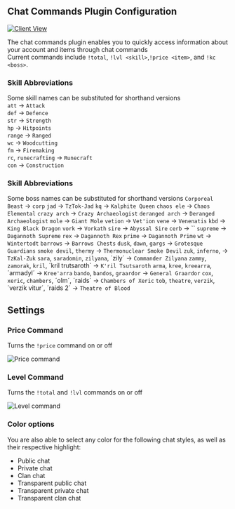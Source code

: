 ## Chat Commands Plugin Configuration

[![Client View](https://thumbs.gfycat.com/BiodegradableLegitimateBaldeagle-size_restricted.gif)](https://gfycat.com/BiodegradableLegitimateBaldeagle)

The chat commands plugin enables you to quickly access information about your account and items through chat commands  
Current commands include `!total`, `!lvl <skill>`,`!price <item>`, and `!kc <boss>`. 

### Skill Abbreviations
Some skill names can be substituted for shorthand versions  
`att` -> `Attack`  
`def` -> `Defence`  
`str` -> `Strength`  
`hp` -> `Hitpoints`  
`range` -> `Ranged`  
`wc` -> `Woodcutting`  
`fm` -> `Firemaking`  
`rc`, `runecrafting` -> `Runecraft`  
`con` -> `Construction`

### Skill Abbreviations
Some boss names can be substituted for shorthand versions
`Corporeal Beast` -> `corp`
`jad` -> `TzTok-Jad`
`kq` -> `Kalphite Queen`
`chaos ele` -> `Chaos Elemental`
`crazy arch` -> `Crazy Archaeologist`
`deranged arch` -> `Deranged Archaeologist`
`mole` -> `Giant Mole`
`vetion` -> `Vet'ion`
`vene` -> `Venenatis`
`kbd` -> `King Black Dragon`
`vork` -> `Vorkath`
`sire` -> `Abyssal Sire`
`cerb` -> ``
`supreme` -> `Dagannoth Supreme`
`rex` -> `Dagannoth Rex`
`prime` -> `Dagannoth Prime`
`wt` -> `Wintertodt`
`barrows` -> `Barrows Chests`
`dusk`, `dawn`, `gargs` -> `Grotesque Guardians`
`smoke devil`, `thermy` -> `Thermonuclear Smoke Devil`
`zuk`, `inferno`, -> `TzKal-Zuk`
`sara`, `saradomin`, `zilyana`, ´zily´ -> `Commander Zilyana`
`zammy`, `zamorak`, `kril`, ´kril trutsaroth´ -> `K'ril Tsutsaroth`
`arma`, `kree`, `kreearra`, ´armadyl´ -> `Kree'arra`
`bando`, `bandos`, `graardor` -> `General Graardor`
`cox`, `xeric`, `chambers`, ´olm´, ´raids´ -> `Chambers of Xeric`
`tob`, `theatre`, `verzik`, ´verzik vitur´, ´raids 2´ -> `Theatre of Blood`

## Settings
### Price Command
Turns the `!price` command on or off  

![Price command](https://i.imgur.com/aqvfnvj.png)

### Level Command
Turns the `!total` and `!lvl` commands on or off  

![Level command](https://i.imgur.com/oNX0Xq2.png)

### Color options
You are also able to select any color for the following chat styles, as well as their respective highlight:  
* Public chat
* Private chat
* Clan chat
* Transparent public chat
* Transparent private chat
* Transparent clan chat